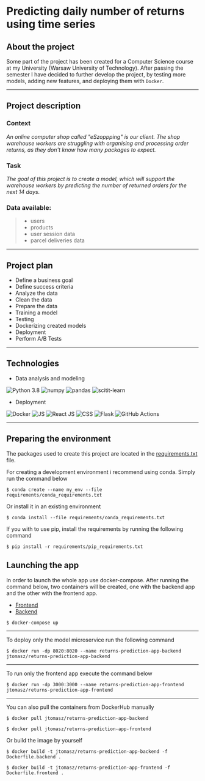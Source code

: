 # Predicting daily number of returns using time series

## About the project

Some part of the project has been created for a Computer Science course at my University (Warsaw University of Technology). After passing the semester I have decided to further develop the project, by testing more models, adding new features, and deploying them with `Docker`.

---

## Project description

### Context
*An online computer shop called "eSzoppping" is our client. The shop warehouse workers are struggling with organising and processing order returns, as they don't know how many packages to expect.*

### Task
*The goal of this project is to create a model, which will support the warehouse workers by predicting the number of returned orders for the next 14 days.*

### Data available:
> - users
> - products
> - user session data
> - parcel deliveries data

---

## Project plan

- Define a business goal
- Define success criteria
- Analyze the data
- Clean the data
- Prepare the data
- Training a model
- Testing
- Dockerizing created models
- Deployment
- Perform A/B Tests

---


## Technologies

- Data analysis and modeling


![Python 3.8](https://img.shields.io/badge/Python-3.8+-blue?style=for-the-badge&logo=python&logoColor=blue)
![numpy](https://img.shields.io/badge/Numpy-1.22.4-777BB4?style=for-the-badge&logo=numpy&logoColor=white)
![pandas](https://img.shields.io/badge/Pandas-1.4.2+-2C2D72?style=for-the-badge&logo=pandas&logoColor=white)
![scitit-learn](https://img.shields.io/badge/scikit_learn-0.23.2-F7931E?style=for-the-badge&logo=scikit-learn&logoColor=F7931E)

- Deployment

![Docker](https://img.shields.io/badge/Docker-2CA5E0?style=for-the-badge&logo=docker&logoColor=white)
![JS](https://img.shields.io/badge/JavaScript-323330?style=for-the-badge&logo=javascript&logoColor=F7DF1E)
![React JS](https://img.shields.io/badge/React-20232A?style=for-the-badge&logo=react&logoColor=61DAFB)
![CSS](https://img.shields.io/badge/CSS3-1572B6?style=for-the-badge&logo=css3&logoColor=white)
![Flask](https://img.shields.io/badge/Flask-000000?style=for-the-badge&logo=flask&logoColor=white)
![GitHub Actions](https://img.shields.io/badge/GitHub_Actions-2088FF?style=for-the-badge&logo=github-actions&logoColor=white)


---


## Preparing the environment

The packages used to create this project are located in the [requirements.txt](requirements.txt) file.

For creating a development environment i recommend using conda. Simply run the command below

```shell
$ conda create --name my_env --file requirements/conda_requirements.txt
```

Or install it in an existing environment

```shell
$ conda install --file requirements/conda_requirements.txt
```

If you with to use pip, install the requirements by running the following command

```shell
$ pip install -r requirements/pip_requirements.txt
```


## Launching the app

In order to launch the whole app use docker-compose. After running the command below, two containers will be created, one with the backend app and the other with the frontend app.
- [Frontend](https://localhost:3000)
- [Backend](https://localhost:8020)

```shell
$ docker-compose up
```

---

To deploy only the model microservice run the following command

```shell
$ docker run -dp 8020:8020 --name returns-prediction-app-backend jtomasz/returns-prediction-app-backend
```

---

To run only the frontend app execute the command below

```shell
$ docker run -dp 3000:3000 --name returns-prediction-app-frontend jtomasz/returns-prediction-app-frontend
```

---

You can also pull the containers from DockerHub manually

```shell
$ docker pull jtomasz/returns-prediction-app-backend
```

```shell
$ docker pull jtomasz/returns-prediction-app-frontend
```

Or build the image by yourself

```shell
$ docker build -t jtomasz/returns-prediction-app-backend -f Dockerfile.backend .
```

```shell
$ docker build -t jtomasz/returns-prediction-app-frontend -f Dockerfile.frontend .
```

